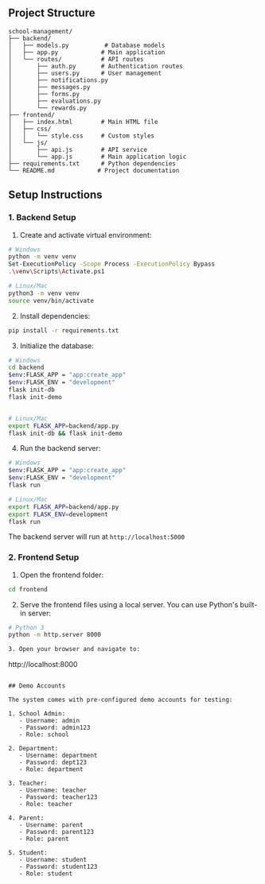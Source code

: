 ## Project Structure

```
school-management/
├── backend/
│   ├── models.py          # Database models
│   ├── app.py            # Main application
│   └── routes/           # API routes
│       ├── auth.py       # Authentication routes
│       ├── users.py      # User management
│       ├── notifications.py
│       ├── messages.py
│       ├── forms.py
│       ├── evaluations.py
│       └── rewards.py
├── frontend/
│   ├── index.html        # Main HTML file
│   ├── css/
│   │   └── style.css     # Custom styles
│   └── js/
│       ├── api.js        # API service
│       └── app.js        # Main application logic
├── requirements.txt      # Python dependencies
└── README.md            # Project documentation
```

## Setup Instructions

### 1. Backend Setup

1. Create and activate virtual environment:
```bash
# Windows
python -m venv venv
Set-ExecutionPolicy -Scope Process -ExecutionPolicy Bypass
.\venv\Scripts\Activate.ps1

# Linux/Mac
python3 -m venv venv
source venv/bin/activate
```

2. Install dependencies:
```bash
pip install -r requirements.txt
```

3. Initialize the database:
```bash
# Windows
cd backend
$env:FLASK_APP = "app:create_app"
$env:FLASK_ENV = "development"
flask init-db 
flask init-demo


# Linux/Mac
export FLASK_APP=backend/app.py
flask init-db && flask init-demo
```

4. Run the backend server:
```bash
# Windows
$env:FLASK_APP = "app:create_app"
$env:FLASK_ENV = "development"
flask run

# Linux/Mac
export FLASK_APP=backend/app.py
export FLASK_ENV=development
flask run
```

The backend server will run at `http://localhost:5000`

### 2. Frontend Setup

1. Open the frontend folder:
```bash
cd frontend
```

2. Serve the frontend files using a local server. You can use Python's built-in server:
```bash
# Python 3
python -m http.server 8000

3. Open your browser and navigate to:
```
http://localhost:8000
```

## Demo Accounts

The system comes with pre-configured demo accounts for testing:

1. School Admin:
   - Username: admin
   - Password: admin123
   - Role: school

2. Department:
   - Username: department
   - Password: dept123
   - Role: department

3. Teacher:
   - Username: teacher
   - Password: teacher123
   - Role: teacher

4. Parent:
   - Username: parent
   - Password: parent123
   - Role: parent

5. Student:
   - Username: student
   - Password: student123
   - Role: student